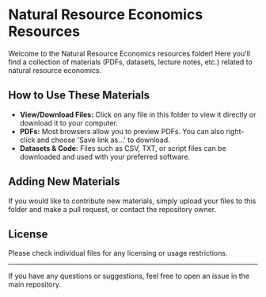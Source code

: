 # Natural Resource Economics Resources

Welcome to the Natural Resource Economics resources folder! Here you'll find a collection of materials (PDFs, datasets, lecture notes, etc.) related to natural resource economics.

## How to Use These Materials

- **View/Download Files:** Click on any file in this folder to view it directly or download it to your computer.
- **PDFs:** Most browsers allow you to preview PDFs. You can also right-click and choose 'Save link as...' to download.
- **Datasets & Code:** Files such as CSV, TXT, or script files can be downloaded and used with your preferred software.

## Adding New Materials

If you would like to contribute new materials, simply upload your files to this folder and make a pull request, or contact the repository owner.

## License

Please check individual files for any licensing or usage restrictions.

---

If you have any questions or suggestions, feel free to open an issue in the main repository.